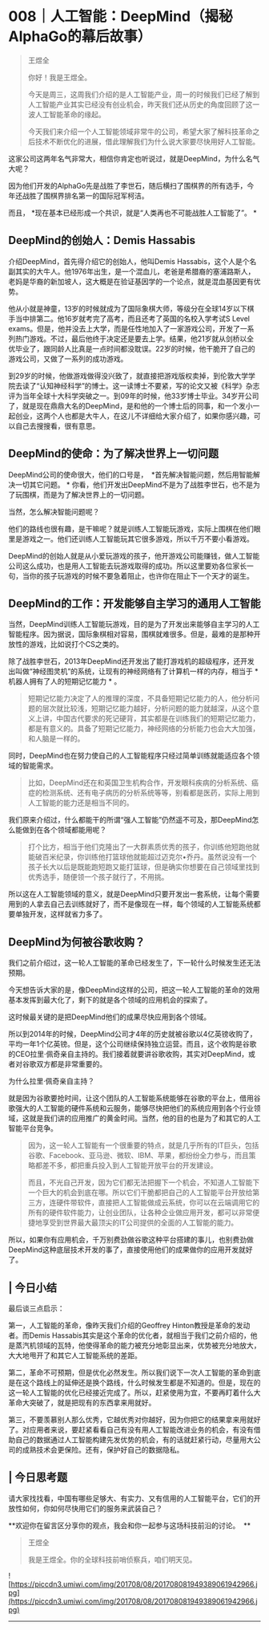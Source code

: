 # 008｜人工智能：DeepMind（揭秘AlphaGo的幕后故事）

> 王煜全
> 
> 你好！我是王煜全。
> 
> 今天是周三，这周我们介绍的是人工智能产业，周一的时候我们已经了解到人工智能产业其实已经没有创业机会，昨天我们还从历史的角度回顾了这一波人工智能革命的缘起。
> 
> 今天我们来介绍一个人工智能领域非常牛的公司，希望大家了解科技革命之后技术不断优化的进展，借此理解我们为什么说大家要尽快用好人工智能。

这家公司这两年名气非常大，相信你肯定也听说过，就是DeepMind，为什么名气大呢？

因为他们开发的AlphaGo先是战胜了李世石，随后横扫了围棋界的所有选手，今年还战胜了围棋界排名第一的国际冠军柯洁。

而且， *现在基本已经形成一个共识，就是“人类再也不可能战胜人工智能了”。 *

## DeepMind的创始人：Demis Hassabis

介绍DeepMind，首先得介绍它的创始人，他叫Demis Hassabis，这个人是个名副其实的大牛人。他1976年出生，是一个混血儿，老爸是希腊裔的塞浦路斯人，老妈是华裔的新加坡人，这大概是在验证基因学的一个论点，就是混血基因更有优势。

他从小就是神童，13岁的时候就成为了国际象棋大师，等级分在全球14岁以下棋手当中排第二。他16岁就考完了高考，而且还考了英国的名校入学考试S Level exams。但是，他并没去上大学，而是任性地加入了一家游戏公司，开发了一系列热门游戏。不过，最后他终于决定还是要去上学。结果，他21岁就从剑桥以全优毕业了，跟同龄人比真是一点时间都没耽误。22岁的时候，他干脆开了自己的游戏公司，又做了一系列的成功游戏。

到29岁的时候，他做游戏做得没兴致了，就直接把游戏版权卖掉，到伦敦大学学院去读了“认知神经科学”的博士。这一读博士不要紧，写的论文又被《科学》杂志评为当年全球十大科学突破之一。到09年的时候，他33岁博士毕业。34岁开公司了，就是现在鼎鼎大名的DeepMind，是和他的一个博士后的同事，和一个发小一起创业，这两个人也都是大牛人，在这儿不详细给大家介绍了，如果你感兴趣，可以自己去搜搜看，很有意思。

## DeepMind的使命：为了解决世界上一切问题

DeepMind公司的使命很大，他们的口号是，  *首先解决智能问题，然后用智能解决一切其它问题。 * 你看，他们开发出DeepMind不是为了战胜李世石，也不是为了玩围棋，而是为了解决世界上的一切问题。

当然，怎么解决智能问题呢？

他们的路线也很有趣，是干嘛呢？就是训练人工智能玩游戏，实际上围棋在他们眼里是游戏之一。他们还训练人工智能玩其它很多游戏，所以千万不要小看游戏。

DeepMind的创始人就是从小爱玩游戏的孩子，他开游戏公司能赚钱，做人工智能公司这么成功，也是用人工智能去玩游戏取得的成功。所以这里要劝各位家长一句，当你的孩子玩游戏的时候不要急着阻止，也许你在阻止下一个天才的诞生。

## DeepMind的工作：开发能够自主学习的通用人工智能

当然，DeepMind训练人工智能玩游戏，目的是为了开发出来能够自主学习的人工智能程序。因为据说，国际象棋相对容易，围棋就难很多。但是，最难的是那种开放性的游戏，比如说打个CS之类的。

除了战胜李世石，2013年DeepMind还开发出了能打游戏机的超级程序，还开发出叫做“神经图灵机”的系统，让现有的神经网络有了计算机一样的内存，相当于 *机器人拥有了人的短期记忆能力 * 。

> 短期记忆能力决定了人的推理的深度，不具备短期记忆能力的人，他分析问题的层次就比较浅，短期记忆能力越好，分析问题的能力就越深，从这个意义上讲，中国古代要求的死记硬背，其实都是在训练我们的短期记忆能力，都是有意义的。具备了短期记忆能力，神经网络的分析能力也会大大加强，和人脑是一样的。

同时，DeepMind也在努力使自己的人工智能程序只经过简单训练就能适应各个领域的智能需求。

> 比如，DeepMind还在和英国卫生机构合作，开发眼科疾病的分析系统、癌症的检测系统、还有电子病历的分析系统等等，别看都是医药，实际上用到人工智能的能力还是相当不同的。

我们原来介绍过，什么都能干的所谓“强人工智能”仍然遥不可及，那DeepMind怎么能做到在各个领域都能用呢？

> 打个比方，相当于他们克隆出了一大群素质优秀的孩子，你训练他短跑他就能破百米纪录，你训练他打篮球他就能超过迈克尔•乔丹。虽然说没有一个孩子长大以后是既能跑短跑又能打篮球，但是确实你想要在自己领域里找到优秀选手，随便领一个孩子就行了，不用挑。

所以这在人工智能领域的意义，就是DeepMind只要开发出一套系统，让每个需要用到的人拿去自己去训练就好了，而不是像现在一样，每个领域的人工智能系统都要单独开发，这样就省力多了。

## DeepMind为何被谷歌收购？

我们之前介绍过，这一轮人工智能的革命已经发生了，下一轮什么时候发生还无法预期。

今天想告诉大家的是，像DeepMind这样的公司，把这一轮人工智能的革命的效用基本发挥到最大化了，剩下的就是各个领域的应用机会的探索了。

这时候最关键的是把DeepMind他们的成果尽快应用到各个领域。

所以到2014年的时候，DeepMind公司才4年的历史就被谷歌以4亿英镑收购了，平均一年1个亿英镑。但是，这个公司继续保持独立运营。而且，这个收购是谷歌的CEO拉里·佩奇亲自主持的。我们接着就要讲谷歌收购，其实对DeepMind，或者对谷歌双方都是非常重要的。

为什么拉里·佩奇亲自主持？

就是因为谷歌要抢时间，让这个团队的人工智能系统能够在谷歌的平台上，借用谷歌强大的人工智能的硬件系统和云服务，能够尽快把他们的系统应用到各个行业领域，这就是我们讲的应用推广的黄金时间。当然，他的目的也是为了和其它的人工智能平台竞争。

> 因为，这一轮人工智能有一个很重要的特点，就是几乎所有的IT巨头，包括谷歌、Facebook、亚马逊、微软、IBM、苹果，都纷纷全力参与，而且策略都差不多，都把重兵投入到人工智能开放平台的开发建设。
> 
> 
> 
> 而且，不光自己开发，因为它们都无法把握下一个机会，不知道人工智能下一个巨大的机会到底在哪。所以它们干脆都把自己的人工智能平台开放给第三方，连硬件带软件，直接把人工智能做成云系统，你可以在云端调用它的所有的硬件软件能力，让创业团队，让各种企业做应用开发，都可以非常便捷地享受到世界最大最顶尖的IT公司提供的全面的人工智能的能力。

所以，如果你有应用机会，千万别费劲做谷歌这种平台搭建的事儿，也别费劲做DeepMind这种底层技术开发的事了，直接使用他们的成果做你的应用开发就好了。

## | 今日小结

最后谈三点启示：

第一，人工智能的革命，像昨天我们介绍的Geoffrey Hinton教授是革命的发动者。而Demis Hassabis其实是这个革命的优化者，就相当于我们之前介绍的，他是蒸汽机领域的瓦特，他使得革命的能力被充分地彰显出来，优势被充分地放大，大大地甩开了和其它人工智能系统的差距。

第二，革命不可预期，但是优化必然发生。所以我们说下一次人工智能的革命到底是在这个路线上的延伸还是换个路线，什么时候发生都是不知道的。但是，现在的这一轮人工智能的优化已经接近完成了。所以，赶紧使用为宜，不要再盯着什么大革命大突破了，就是把现有的东西拿来用就好。

第三，不要羡慕别人那么优秀，它越优秀对你越好，因为你把它的结果拿来用就好了。对应用者来说，要赶紧看看自己有没有用人工智能改进业务的机会，有没有借助自己的数据通过人工智能构建先发优势的机会，有的话就赶紧行动，尽量用大公司的成熟技术会更保险。还有，保护好自己的数据隐私。

## | 今日思考题

请大家找找看，中国有哪些足够大、有实力、又有信用的人工智能平台，它们的开放性如何，你如何尽快用它们的服务来武装自己？

 **欢迎你在留言区分享你的观点，我会和你一起参与这场科技前沿的讨论。  **

> 王煜全
> 
> 我是王煜全。你的全球科技前哨侦察兵，咱们明天见。

![https://piccdn3.umiwi.com/img/201708/08/201708081949389061942966.jpg](https://piccdn3.umiwi.com/img/201708/08/201708081949389061942966.jpg)

---

